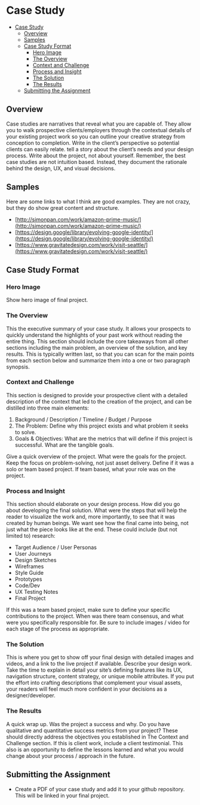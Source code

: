 # Case Study

- [Case Study](#case-study)
  - [Overview](#overview)
  - [Samples](#samples)
  - [Case Study Format](#case-study-format)
    - [Hero Image](#hero-image)
    - [The Overview](#the-overview)
    - [Context and Challenge](#context-and-challenge)
    - [Process and Insight](#process-and-insight)
    - [The Solution](#the-solution)
    - [The Results](#the-results)
  - [Submitting the Assignment](#submitting-the-assignment)

## Overview

Case studies are narratives that reveal what you are capable of. They allow you to walk prospective clients/employers through the contextual details of your existing project work so you can outline your creative strategy from conception to completion. Write in the client’s perspective so potential clients can easily relate. tell a story about the client’s needs and your design process. Write about the project, not about yourself. Remember, the best case studies are not intuition based. Instead, they document the rationale behind the design, UX, and visual decisions.

## Samples

Here are some links to what I think are good examples. They are not crazy, but they do show great content and structure.

- [http://simonpan.com/work/amazon-prime-music/](http://simonpan.com/work/amazon-prime-music/)
- [https://design.google/library/evolving-google-identity/](https://design.google/library/evolving-google-identity/)
- [https://www.gravitatedesign.com/work/visit-seattle/](https://www.gravitatedesign.com/work/visit-seattle/)

## Case Study Format

### Hero Image

Show hero image of final project.

### The Overview

This the executive summary of your case study. It allows your prospects to quickly understand the highlights of your past work without reading the entire thing. This section should include the core takeaways from all other sections including the main problem, an overview of the solution, and key results. This is typically written last, so that you can scan for the main points from each section below and summarize them into a one or two paragraph synopsis.

### Context and Challenge

This section is designed to provide your prospective client with a detailed description of the context that led to the creation of the project, and can be distilled into three main elements:

1. Background / Description / Timeline / Budget / Purpose
1. The Problem: Define why this project exists and what problem it seeks to solve.
1. Goals & Objectives: What are the metrics that will define if this project is successful. What are the tangible goals.

Give a quick overview of the project. What were the goals for the project. Keep the focus on problem-solving, not just asset delivery. Define if it was a solo or team based project. If team based, what your role was on the project.

### Process and Insight

This section should elaborate on your design process. How did you go about developing the final solution. What were the steps that will help the reader to visualize the work and, more importantly, to see that it was created by human beings. We want see how the final came into being, not just what the piece looks like at the end. These could include (but not limited to) research:

- Target Audience / User Personas
- User Journeys
- Design Sketches
- Wireframes
- Style Guide
- Prototypes
- Code/Dev
- UX Testing Notes
- Final Project

If this was a team based project, make sure to define your specific contributions to the project. When was there team consensus, and what were you specifically responsible for. Be sure to include images / video for each stage of the process as appropriate.

### The Solution

This is where you get to show off your final design with detailed images and videos, and a link to the live project if available. Describe your design work. Take the time to explain in detail your site’s defining features like its UX, navigation structure, content strategy, or unique mobile attributes. If you put the effort into crafting descriptions that complement your visual assets, your readers will feel much more confident in your decisions as a designer/developer.

### The Results

A quick wrap up. Was the project a success and why. Do you have qualitative and quantitative success metrics from your project? These should directly address the objectives you established in The Context and Challenge section. If this is client work, include a client testimonial. This also is an opportunity to define the lessons learned and what you would change about your process / approach in the future.

## Submitting the Assignment
- Create a PDF of your case study and add it to your github repository. This will be linked in your final project.